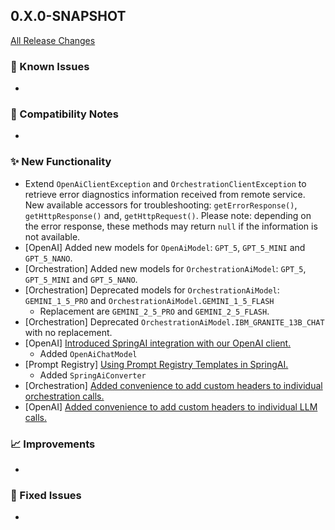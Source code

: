 ## 0.X.0-SNAPSHOT

[All Release Changes](https://github.com/SAP/ai-sdk-java/releases/)

### 🚧 Known Issues

-

### 🔧 Compatibility Notes

-

### ✨ New Functionality

- Extend `OpenAiClientException` and `OrchestrationClientException` to retrieve error diagnostics information received
  from remote service.
  New available accessors for troubleshooting: `getErrorResponse()`, `getHttpResponse()` and, `getHttpRequest()`.
  Please note: depending on the error response, these methods may return `null` if the information is not available.
- [OpenAI] Added new models for `OpenAiModel`: `GPT_5`, `GPT_5_MINI` and `GPT_5_NANO`.
- [Orchestration] Added new models for `OrchestrationAiModel`: `GPT_5`, `GPT_5_MINI` and
  `GPT_5_NANO`.
- [Orchestration] Deprecated models for `OrchestrationAiModel`: `GEMINI_1_5_PRO` and
  `OrchestrationAiModel.GEMINI_1_5_FLASH`
  - Replacement are `GEMINI_2_5_PRO` and `GEMINI_2_5_FLASH`.
- [Orchestration] Deprecated `OrchestrationAiModel.IBM_GRANITE_13B_CHAT` with no replacement.
- [OpenAI] [Introduced SpringAI integration with our OpenAI client.](https://sap.github.io/ai-sdk/docs/java/spring-ai/openai)
  - Added `OpenAiChatModel`
- [Prompt Registry] [Using Prompt Registry Templates in SpringAI.](https://sap.github.io/ai-sdk/docs/java/ai-core/prompt-registry#using-templates-in-springai)
  - Added `SpringAiConverter`
- [Orchestration] [Added convenience to add custom headers to individual orchestration calls.](https://sap.github.io/ai-sdk/docs/java/orchestration/chat-completion#custom-headers)
- [OpenAI] [Added convenience to add custom headers to individual LLM calls.](https://sap.github.io/ai-sdk/docs/java/foundation-models/openai/chat-completion#custom-headers)

### 📈 Improvements

-

### 🐛 Fixed Issues

-

